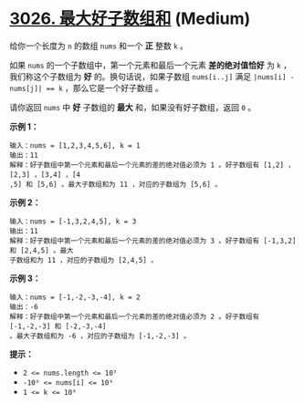 # [3026. 最大好子数组和][link] (Medium)

[link]: https://leetcode.cn/contest/biweekly-contest-123/problems/maximum-good-subarray-sum/

给你一个长度为 `n` 的数组 `nums` 和一个 **正** 整数 `k` 。

如果 `nums` 的一个子数组中，第一个元素和最后一个元素 **差的绝对值恰好** 为 `k` ，我们称这个子数组为 
**好** 的。换句话说，如果子数组 `nums[i..j]` 满足 `|nums[i] - nums[j]| == k` ，那么它是一个好子数组
。

请你返回 `nums` 中 **好** 子数组的 **最大** 和，如果没有好子数组，返回 `0` 。

**示例 1：**

```
输入：nums = [1,2,3,4,5,6], k = 1
输出：11
解释：好子数组中第一个元素和最后一个元素的差的绝对值必须为 1 。好子数组有 [1,2] ，[2,3] ，[3,4] ，[4
,5] 和 [5,6] 。最大子数组和为 11 ，对应的子数组为 [5,6] 。
```

**示例 2：**

```
输入：nums = [-1,3,2,4,5], k = 3
输出：11
解释：好子数组中第一个元素和最后一个元素的差的绝对值必须为 3 。好子数组有 [-1,3,2] 和 [2,4,5] 。最大
子数组和为 11 ，对应的子数组为 [2,4,5] 。
```

**示例 3：**

```
输入：nums = [-1,-2,-3,-4], k = 2
输出：-6
解释：好子数组中第一个元素和最后一个元素的差的绝对值必须为 2 。好子数组有 [-1,-2,-3] 和 [-2,-3,-4] 
。最大子数组和为 -6 ，对应的子数组为 [-1,-2,-3] 。
```

**提示：**

- `2 <= nums.length <= 10⁵`
- `-10⁹ <= nums[i] <= 10⁹`
- `1 <= k <= 10⁹`
